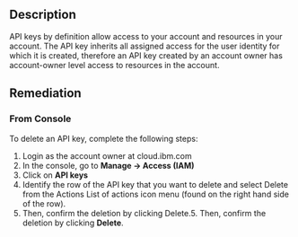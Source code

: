 ## Description

API keys by definition allow access to your account and resources in your account. The API key inherits all assigned access for the user identity for which it is created, therefore an API key created by an account owner has account-owner level access to resources in the account.

## Remediation

### From Console

To delete an API key, complete the following steps:

  1. Login as the account owner at cloud.ibm.com
  2. In the console, go to **Manage -> Access (IAM)**
  3. Click on **API keys**
  4. Identify the row of the API key that you want to delete and select Delete from the Actions List of actions icon menu (found on the right hand side of the row).
  5. Then, confirm the deletion by clicking Delete.5. Then, confirm the deletion by clicking **Delete**.
